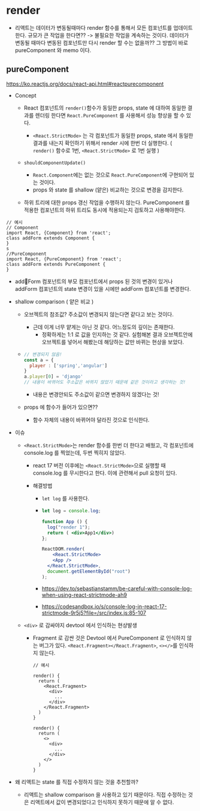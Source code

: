 # render

- 리액트는 데이터가 변동될때마다 render 함수를 통해서 모든 컴포넌트를 업데이트한다.
  규모가 큰 작업을 한다면?? -> 불필요한 작업을 계속하는 것이다.
  데이터가 변동될 때마다 변동된 컴포넌트만 다시 render 할 수는 없을까??
  그 방법이 바로 pureComponent 와 memo 이다.



## pureComponent

https://ko.reactjs.org/docs/react-api.html#reactpurecomponent

- Concept

  - React 컴포넌트의 `render()`함수가 동일한 props, state 에 대하여 동일한 결과를 렌더링 한다면 `React.PureComponent` 를 사용해서 성능 향상을 할 수 있다.
    - `<React.StrictMode>` 는 각 컴포넌트가 동일한 props, state 에서 동일한 결과를 내는지 확인하기 위해서 render 시에 한번 더 실행한다. ( `render()` 함수로 1번, `<React.StrictMode>` 로 1번 실행 )

  - `shouldComponentUpdate()`
    - `React.Component`에는 없는 것으로 `React.PureComponent`에 구현되어 있는 것이다.
    - props 와 state 를 shallow (얕은) 비교하는 것으로 변경을 감지한다.
  - 하위 트리에 대한 props 갱신 작업을 수행하지 않는다.
    PureComponent 를 적용한 컴포넌트의 하위 트리도 동시에 적용되는지 검토하고 사용해야한다.

```react
// 예시
// Component
import React, {Component} from 'react';
class addForm extends Component {
}
s
//PureComponent
import React, {PureComponent} from 'react';
class addForm extends PureComponent {
}
```

- addForm 컴포넌트의 부모 컴포넌트에서 props 된 것의 변경이 있거나 addForm 컴포넌트의 state 변경이 있을 시에만 addForm 컴포넌트를 변경한다.

- shallow comparison ( 얕은 비교 )

  - 오브젝트의 참조값? 주소값이 변경되지 않는다면 같다고 보는 것이다.

    - 근데 이게 너무 얕게는 아닌 것 같다. 어느정도의 깊이는 존재한다.
      - 정확하게는 1:1 로 값을 인지하는 것 같다.
        실험해본 결과 오브젝트안에 오브젝트를 넣어서 해봤는데 해당하는 값만 바뀌는 현상을 보았다.

  - ```javascript
    // 변경되지 않음!
    const a = {
      player : ['spring','angular']
    }
    a.player[0] = 'django'
    // 내용이 바뀌어도 주소값은 바뀌지 않았기 때문에 같은 것이라고 생각하는 것!
    ```

    - 내용은 변경안되도 주소값이 같으면 변경하지 않겠다는 것!

  - props 에 함수가 들어가 있으면??

    - 함수 자체의 내용이 바뀌어야 달라진 것으로 인식한다.

- 이슈

  - `<React.StrictMode>`는 render 함수를 한번 더 한다고 배웠고, 각 컴포넌트에 console.log 를 찍었는데, 두번 찍히지 않았다.

    - react 17 버전 이후에는 `<React.StrictMode>`으로 실행할 때 console.log 를 무시한다고 한다.
      이에 관련해서 pull 요청이 있다.

    - 해결방법

      - `let log` 를 사용한다.

      - ```jsx
        let log = console.log;
        
        function App () {
          log("render 1");
          return ( <div>App1</div>)
        };
        
        ReactDOM.render(
        	<React.StrictMode>
            <App />
          </React.StrictMode>,
          document.getElementById("root")
        );
        ```

      - https://dev.to/sebastianstamm/be-careful-with-console-log-when-using-react-strictmode-ah9
      - https://codesandbox.io/s/console-log-in-react-17-strictmode-9r5j5?file=/src/index.js:85-107

  - `<div>` 로 감싸야지 devtool 에서 인식하는 현상발생

    - Fragment 로 감싼 것은 Devtool 에서 PureComponent 로 인식하지 않는 버그가 있다.
      `<React.Fragment></React.Fragment>`, `<></>`를 인식하지 않는다.

      ```react
      // 예시
      
      render() {
        return (
          <React.Fragment>
            <div>
              ...
            </div>
          </React.Fragment>
        )
      }
      
      render() {
        return (
          <>
            <div>
              ...
            </div>
          </>
        )
      }
      ```

- 왜 리액트는 state 를 직접 수정하지 않는 것을 추천할까?
  - 리액트는 shallow comparison 을 사용하고 있기 때문이다.
    직접 수정하는 것은 리액트에서 값이 변경되었다고 인식하지 못하기 때문에 알 수 없다.